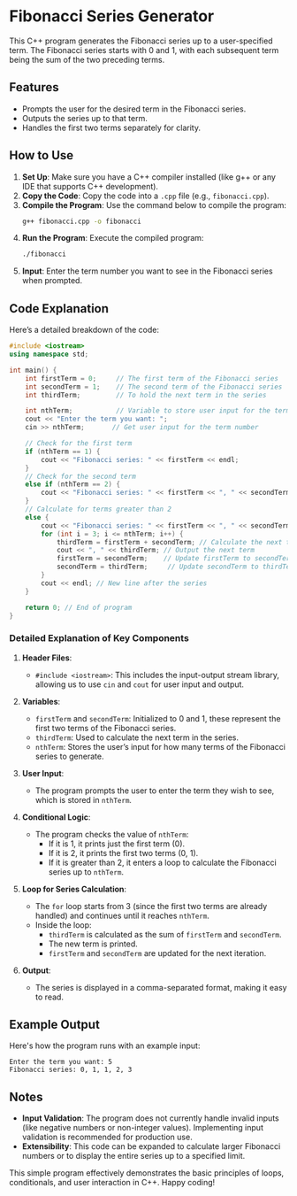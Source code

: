 # Fibonacci Series Generator

This C++ program generates the Fibonacci series up to a user-specified term. The Fibonacci series starts with 0 and 1, with each subsequent term being the sum of the two preceding terms.

## Features

- Prompts the user for the desired term in the Fibonacci series.
- Outputs the series up to that term.
- Handles the first two terms separately for clarity.

## How to Use

1. **Set Up**: Make sure you have a C++ compiler installed (like g++ or any IDE that supports C++ development).
2. **Copy the Code**: Copy the code into a `.cpp` file (e.g., `fibonacci.cpp`).
3. **Compile the Program**: Use the command below to compile the program:
   ```bash
   g++ fibonacci.cpp -o fibonacci
   ```
4. **Run the Program**: Execute the compiled program:
   ```bash
   ./fibonacci
   ```
5. **Input**: Enter the term number you want to see in the Fibonacci series when prompted.

## Code Explanation

Here’s a detailed breakdown of the code:

```cpp
#include <iostream>
using namespace std;

int main() {
    int firstTerm = 0;     // The first term of the Fibonacci series
    int secondTerm = 1;    // The second term of the Fibonacci series
    int thirdTerm;         // To hold the next term in the series

    int nthTerm;           // Variable to store user input for the term to generate
    cout << "Enter the term you want: ";
    cin >> nthTerm;       // Get user input for the term number

    // Check for the first term
    if (nthTerm == 1) {
        cout << "Fibonacci series: " << firstTerm << endl;
    } 
    // Check for the second term
    else if (nthTerm == 2) {
        cout << "Fibonacci series: " << firstTerm << ", " << secondTerm << endl;
    } 
    // Calculate for terms greater than 2
    else {
        cout << "Fibonacci series: " << firstTerm << ", " << secondTerm;
        for (int i = 3; i <= nthTerm; i++) {
            thirdTerm = firstTerm + secondTerm; // Calculate the next term
            cout << ", " << thirdTerm; // Output the next term
            firstTerm = secondTerm;    // Update firstTerm to secondTerm
            secondTerm = thirdTerm;     // Update secondTerm to thirdTerm
        }
        cout << endl; // New line after the series
    }

    return 0; // End of program
}
```

### Detailed Explanation of Key Components

1. **Header Files**:
   - `#include <iostream>`: This includes the input-output stream library, allowing us to use `cin` and `cout` for user input and output.

2. **Variables**:
   - `firstTerm` and `secondTerm`: Initialized to 0 and 1, these represent the first two terms of the Fibonacci series.
   - `thirdTerm`: Used to calculate the next term in the series.
   - `nthTerm`: Stores the user’s input for how many terms of the Fibonacci series to generate.

3. **User Input**:
   - The program prompts the user to enter the term they wish to see, which is stored in `nthTerm`.

4. **Conditional Logic**:
   - The program checks the value of `nthTerm`:
     - If it is 1, it prints just the first term (0).
     - If it is 2, it prints the first two terms (0, 1).
     - If it is greater than 2, it enters a loop to calculate the Fibonacci series up to `nthTerm`.

5. **Loop for Series Calculation**:
   - The `for` loop starts from 3 (since the first two terms are already handled) and continues until it reaches `nthTerm`.
   - Inside the loop:
     - `thirdTerm` is calculated as the sum of `firstTerm` and `secondTerm`.
     - The new term is printed.
     - `firstTerm` and `secondTerm` are updated for the next iteration.

6. **Output**:
   - The series is displayed in a comma-separated format, making it easy to read.

## Example Output

Here's how the program runs with an example input:

```
Enter the term you want: 5
Fibonacci series: 0, 1, 1, 2, 3
```

## Notes

- **Input Validation**: The program does not currently handle invalid inputs (like negative numbers or non-integer values). Implementing input validation is recommended for production use.
- **Extensibility**: This code can be expanded to calculate larger Fibonacci numbers or to display the entire series up to a specified limit.

This simple program effectively demonstrates the basic principles of loops, conditionals, and user interaction in C++. Happy coding!
